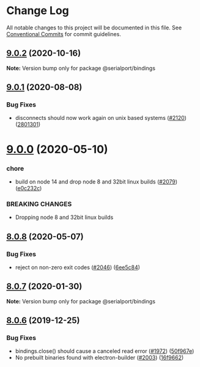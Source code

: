 # Change Log

All notable changes to this project will be documented in this file.
See [Conventional Commits](https://conventionalcommits.org) for commit guidelines.

## [9.0.2](https://github.com/serialport/node-serialport/compare/v9.0.1...v9.0.2) (2020-10-16)

**Note:** Version bump only for package @serialport/bindings





## [9.0.1](https://github.com/serialport/node-serialport/compare/v9.0.0...v9.0.1) (2020-08-08)


### Bug Fixes

* disconnects should now work again on unix based systems ([#2120](https://github.com/serialport/node-serialport/issues/2120)) ([2801301](https://github.com/serialport/node-serialport/commit/2801301d1467152753c2012c7968947cf7f49c82))





# [9.0.0](https://github.com/serialport/node-serialport/compare/v8.0.8...v9.0.0) (2020-05-10)


### chore

* build on node 14 and drop node 8 and 32bit linux builds ([#2079](https://github.com/serialport/node-serialport/issues/2079)) ([e0c232c](https://github.com/serialport/node-serialport/commit/e0c232c77ade7ab188dade1dc0cc7af134ce3a95))


### BREAKING CHANGES

* Dropping node 8 and 32bit linux builds





## [8.0.8](https://github.com/serialport/node-serialport/compare/v8.0.7...v8.0.8) (2020-05-07)


### Bug Fixes

* reject on non-zero exit codes ([#2046](https://github.com/serialport/node-serialport/issues/2046)) ([6ee5c84](https://github.com/serialport/node-serialport/commit/6ee5c8471fd1e041ebfba736f1eb708d2764b63e))





## [8.0.7](https://github.com/serialport/node-serialport/compare/v8.0.6...v8.0.7) (2020-01-30)

**Note:** Version bump only for package @serialport/bindings





## [8.0.6](https://github.com/serialport/node-serialport/compare/v8.0.5...v8.0.6) (2019-12-25)


### Bug Fixes

* bindings.close() should cause a canceled read error ([#1972](https://github.com/serialport/node-serialport/issues/1972)) ([50f967e](https://github.com/serialport/node-serialport/commit/50f967e788f362da57d782829712542c8f15f8c8))
* No prebuilt binaries found with electron-builder ([#2003](https://github.com/serialport/node-serialport/issues/2003)) ([16f9662](https://github.com/serialport/node-serialport/commit/16f966233930bc7c7302d2b7a53d70282b42e165))
